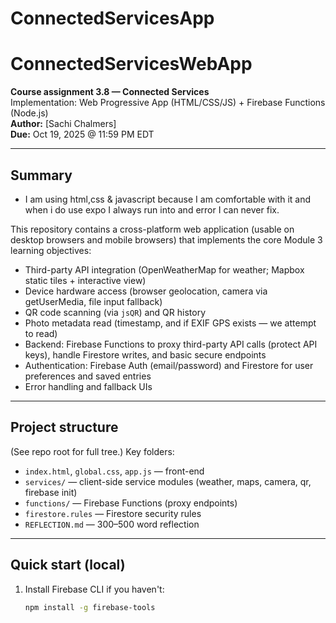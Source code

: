 # ConnectedServicesApp

# ConnectedServicesWebApp

**Course assignment 3.8 — Connected Services**  
Implementation: Web Progressive App (HTML/CSS/JS) + Firebase Functions (Node.js)  
**Author:** [Sachi Chalmers]  
**Due:** Oct 19, 2025 @ 11:59 PM EDT

---

## Summary

- I am using html,css & javascript because I am comfortable with it and when i do use expo I always run into and error I can never fix.

This repository contains a cross-platform web application (usable on desktop browsers and mobile browsers) that implements the core Module 3 learning objectives:

- Third-party API integration (OpenWeatherMap for weather; Mapbox static tiles + interactive view)
- Device hardware access (browser geolocation, camera via getUserMedia, file input fallback)
- QR code scanning (via `jsQR`) and QR history
- Photo metadata read (timestamp, and if EXIF GPS exists — we attempt to read)
- Backend: Firebase Functions to proxy third-party API calls (protect API keys), handle Firestore writes, and basic secure endpoints
- Authentication: Firebase Auth (email/password) and Firestore for user preferences and saved entries
- Error handling and fallback UIs

---

## Project structure

(See repo root for full tree.) Key folders:

- `index.html`, `global.css`, `app.js` — front-end
- `services/` — client-side service modules (weather, maps, camera, qr, firebase init)
- `functions/` — Firebase Functions (proxy endpoints)
- `firestore.rules` — Firestore security rules
- `REFLECTION.md` — 300–500 word reflection

---

## Quick start (local)

1. Install Firebase CLI if you haven't:
   ```bash
   npm install -g firebase-tools
   ```
